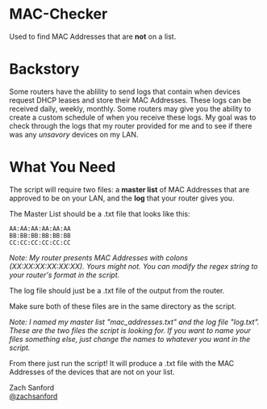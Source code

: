 # MAC-Checker
Used to find MAC Addresses that are **not** on a list.

# Backstory

Some routers have the ablility to send logs that contain when devices request DHCP leases and store their MAC Addresses.
These logs can be received daily, weekly, monthly.
Some routers may give you the ability to create a custom schedule of when you receive these logs. My goal was to 
check through the logs that my router provided for me and to see if there was any *unsavory* devices on my LAN.

# What You Need

The script will require two files: a **master list** of MAC Addresses that are approved to be on your LAN, and
the **log** that your router gives you.

The Master List should be a .txt file that looks like this:
```
AA:AA:AA:AA:AA:AA
BB:BB:BB:BB:BB:BB
CC:CC:CC:CC:CC:CC
```
*Note: My router presents MAC Addresses with colons (XX:XX:XX:XX:XX:XX). Yours might not. You can modify the
regex string to your router's format in the script.*

The log file should just be a .txt file of the output from the router.

Make sure both of these files are in the same directory as the script.

*Note: I named my master list "mac_addresses.txt" and the log file "log.txt". These are the two files the script
is looking for. If you want to name your files something else, just change the names to whatever you want in
the script.*

From there just run the script! It will produce a .txt file with the MAC Addresses of the devices that are not 
on your list.


Zach Sanford<br />
[@zachsanford](https://www.twitter.com/zachsanford)
